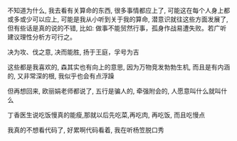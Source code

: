 不知道为什么, 我去看有关算命的东西, 很多事情都应上了, 可能这在每个人身上都或多或少可以应上, 可能是我从小听到关于我的算命, 潜意识就往这些方面发展了, 但有些话是真的说的不错, 比如:
做事不能贸然行事，孤身作战易遭失败。若广听建议理性分析方可行之。

决为攻、伐之意, 决而能胜, 扬于王庭，孚号为吉

这些都是我喜欢的, 
森其实也有向上的意思, 因为万物竞发勃勃生机, 而且是有内涵的, 又非常深的根, 我似乎也会有点浮躁

但再想回来, 欧丽娟老师都说了, 五行是骗人的, 牵强附会的, 人愿意叫什么就叫什么

丁香医生说吃饭慢真的能瘦,那就以后先吃菜,再吃肉, 再吃饭, 而且吃慢点

我真的不想看代码了, 好累啊代码看着, 我在听杨笠脱口秀